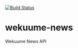 [![Build Status](https://travis-ci.org/wekuume/wekuume-news.svg?branch=master)](https://travis-ci.org/wekuume/wekuume-news)
# wekuume-news
Wekuume News API
